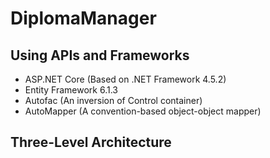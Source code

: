 # DiplomaManager
## Using APIs and Frameworks
  * ASP.NET Core (Based on .NET Framework 4.5.2)
  * Entity Framework 6.1.3
  * Autofac (An inversion of Control container)
  * AutoMapper (A convention-based object-object mapper)

## Three-Level Architecture
